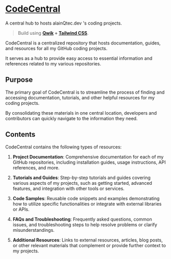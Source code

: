 # [CodeCentral](alainQtec.github.io)

A central hub to hosts alainQtec.dev 's coding projects.

>Build using **[Qwik](https://qwik.builder.io/) + [Tailwind CSS](https://tailwindcss.com/)**.

CodeCentral is a centralized repository that hosts documentation, guides, and resources for all my GitHub coding projects.

It serves as a hub to provide easy access to essential information and references related to my various repositories.

## Purpose

The primary goal of CodeCentral is to streamline the process of finding and accessing documentation, tutorials, and other helpful resources for my coding projects.

By consolidating these materials in one central location, developers and contributors can quickly navigate to the information they need.

## Contents

CodeCentral contains the following types of resources:

1. **Project Documentation**: Comprehensive documentation for each of my GitHub repositories, including installation guides, usage instructions, API references, and more.

2. **Tutorials and Guides**: Step-by-step tutorials and guides covering various aspects of my projects, such as getting started, advanced features, and integration with other tools or services.

3. **Code Samples**: Reusable code snippets and examples demonstrating how to utilize specific functionalities or integrate with external libraries or APIs.

4. **FAQs and Troubleshooting**: Frequently asked questions, common issues, and troubleshooting steps to help resolve problems or clarify misunderstandings.

5. **Additional Resources**: Links to external resources, articles, blog posts, or other relevant materials that complement or provide further context to my projects.

<!-- Hosted using GithubPages Based on this Guide https://googleweblight.com/?lite_url=https://betterprogramming.pub/how-to-host-your-react-app-on-github-pages-for-free-919ad201a4cb -->